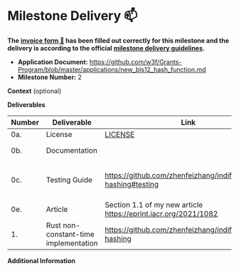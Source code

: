 # Milestone Delivery :mailbox:

**The [invoice form :pencil:](https://docs.google.com/forms/d/e/1FAIpQLSfmNYaoCgrxyhzgoKQ0ynQvnNRoTmgApz9NrMp-hd8mhIiO0A/viewform) has been filled out correctly for this milestone and the delivery is according to the official [milestone delivery guidelines](https://github.com/w3f/Grants-Program/blob/master/docs/milestone-deliverables-guidelines.md).**  

* **Application Document:** https://github.com/w3f/Grants-Program/blob/master/applications/new_bls12_hash_function.md
* **Milestone Number:** 2

**Context** (optional)

**Deliverables**

| Number | Deliverable | Link | Notes |
| ------------- | ------------- | ------------- |------------- |
| 0a. | License | [LICENSE](https://github.com/zhenfeizhang/indifferentiable-hashing/blob/master/LICENSE) | MIT |
| 0b. | Documentation |  | Inline documentation |
| 0c. | Testing Guide | https://github.com/zhenfeizhang/indifferentiable-hashing#testing | You may need [SageMath](https://www.sagemath.org/) to validate test vectors
| 0e. | Article | Section 1.1 of my new article https://eprint.iacr.org/2021/1082 | ... |
| 1. | Rust non-constant-time implementation | https://github.com/zhenfeizhang/indifferentiable-hashing | ... |

**Additional Information**
